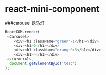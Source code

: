 # react-mini-component


###carousel 跑马灯

```javascript
ReactDOM.render(
 <Carousel>
    <div><h1 className="green">1</h1></div>
    <div><h1>2</h1></div>
    <div><h1 className="orange">3</h1></div>
    <div><h1>4</h1></div>
 </Carousel>,
  document.getElementById('test')
);
```
